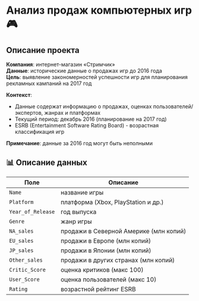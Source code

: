 # Анализ продаж компьютерных игр 🎮

## Описание проекта

**Компания**: интернет-магазин «Стримчик»  
**Данные**: исторические данные о продажах игр до 2016 года  
**Цель**: выявление закономерностей успешности игр для планирования рекламных кампаний на 2017 год

**Контекст**:
- Данные содержат информацию о продажах, оценках пользователей/экспертов, жанрах и платформах
- Текущий период: декабрь 2016 (планирование на 2017 год)
- ESRB (Entertainment Software Rating Board) - возрастная классификация игр

**Примечание**: данные за 2016 год могут быть неполными

## 📊 Описание данных

| Поле | Описание |
|------|----------|
| `Name` | название игры |
| `Platform` | платформа (Xbox, PlayStation и др.) |
| `Year_of_Release` | год выпуска |
| `Genre` | жанр игры |
| `NA_sales` | продажи в Северной Америке (млн копий) |
| `EU_sales` | продажи в Европе (млн копий) |
| `JP_sales` | продажи в Японии (млн копий) |
| `Other_sales` | продажи в других странах (млн копий) |
| `Critic_Score` | оценка критиков (макс 100) |
| `User_Score` | оценка пользователей (макс 10) |
| `Rating` | возрастной рейтинг ESRB |